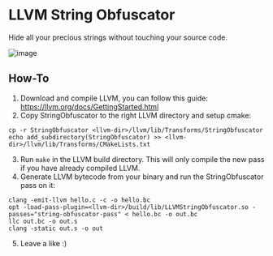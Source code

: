 # LLVM String Obfuscator
Hide all your precious strings without touching your source code.

![image](https://github.com/tsarpaul/llvm-string-obfuscator/blob/master/image.png)

## How-To
1. Download and compile LLVM, you can follow this guide:
https://llvm.org/docs/GettingStarted.html
2. Copy StringObfuscator to the right LLVM directory and setup cmake:
```
cp -r StringObfuscator <llvm-dir>/llvm/lib/Transforms/StringObfuscator
echo add_subdirectory(StringObfuscator) >> <llvm-dir>/llvm/lib/Transforms/CMakeLists.txt
```
3. Run ```make``` in the LLVM build directory. This will only compile the new pass if you have already compiled LLVM.
4. Generate LLVM bytecode from your binary and run the StringObfuscator pass on it:
```
clang -emit-llvm hello.c -c -o hello.bc
opt -load-pass-plugin=<llvm-dir>/build/lib/LLVMStringObfuscator.so -passes="string-obfuscator-pass" < hello.bc -o out.bc
llc out.bc -o out.s
clang -static out.s -o out
```
5. Leave a like :)

